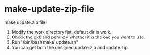 make-update-zip-file
====================

make update.zip file 

1. Modify the work directory fist, default dir is work.
2. Check the pk8 and pem key whether it is the one you want to use.
3. Run "/bin/bash make_update.sh"
4. You can get both the unsigned.update.zip and update.zip.
